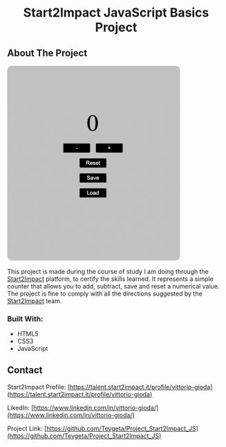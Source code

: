   <h1 align="center">Start2Impact JavaScript Basics Project</h1>

## About The Project

<img src="./img/App_Screen.png" width="400" style="border-radius: 10px" alt="App_screen"/>

This project is made during the course of study I am doing through the [Start2Impact](https://www.start2impact.it/) platform, to certify the skills learned.
It represents a simple counter that allows you to add, subtract, save and reset a numerical value.
The project is fine to comply with all the directions suggested by the [Start2Impact](https://www.start2impact.it/) team.

### Built With:

* HTML5
* CSS3
* JavaScript

## Contact

Start2Impact Profile: [https://talent.start2impact.it/profile/vittorio-gioda](https://talent.start2impact.it/profile/vittorio-gioda)

LikedIn: [https://www.linkedin.com/in/vittorio-gioda/](https://www.linkedin.com/in/vittorio-gioda/)

Project Link: [https://github.com/Teygeta/Project_Start2Impact_JS](https://github.com/Teygeta/Project_Start2Impact_JS)




